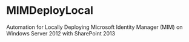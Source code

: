 # MIMDeployLocal
Automation for Locally Deploying Microsoft Identity Manager (MIM) on Windows Server 2012 with SharePoint 2013
